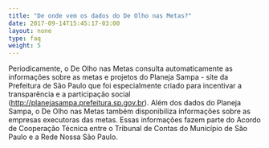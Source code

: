 ```yaml
---
title: "De onde vem os dados do De Olho nas Metas?"
date: 2017-09-14T15:45:17-03:00
layout: none
type: faq
weight: 5
---
```


Periodicamente, o De Olho nas Metas consulta automaticamente as informações sobre as metas e projetos do Planeja Sampa - site da Prefeitura de São Paulo que foi especialmente criado para incentivar a transparência e a participação social (http://planejasampa.prefeitura.sp.gov.br). Além dos dados do Planeja Sampa, o De Olho nas Metas também disponibiliza informações sobre as empresas executoras das metas. Essas informações fazem parte do Acordo de Cooperação Técnica entre o Tribunal de Contas do Município de São Paulo e a Rede Nossa São Paulo.
